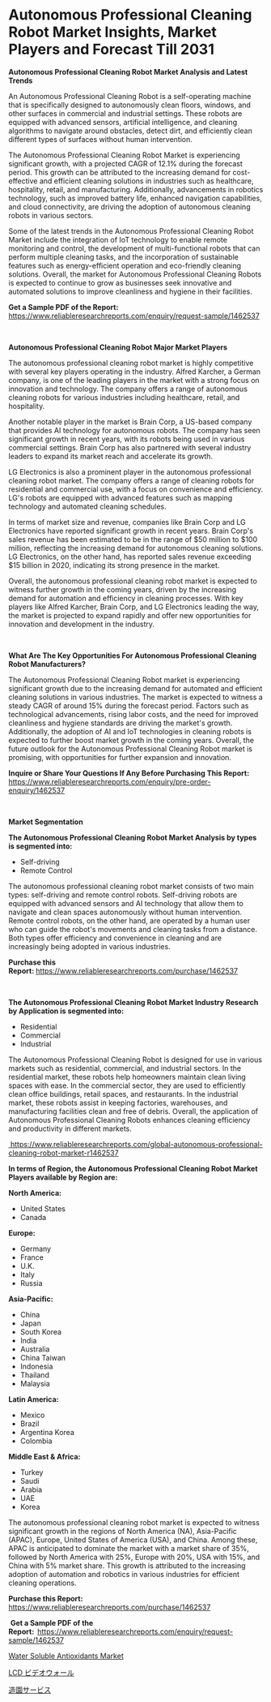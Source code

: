 <p><h1>Autonomous Professional Cleaning Robot Market Insights, Market Players and Forecast Till 2031</h1></p><p><strong>Autonomous Professional Cleaning Robot Market Analysis and Latest Trends</strong></p>
<p><p>An Autonomous Professional Cleaning Robot is a self-operating machine that is specifically designed to autonomously clean floors, windows, and other surfaces in commercial and industrial settings. These robots are equipped with advanced sensors, artificial intelligence, and cleaning algorithms to navigate around obstacles, detect dirt, and efficiently clean different types of surfaces without human intervention.</p><p>The Autonomous Professional Cleaning Robot Market is experiencing significant growth, with a projected CAGR of 12.1% during the forecast period. This growth can be attributed to the increasing demand for cost-effective and efficient cleaning solutions in industries such as healthcare, hospitality, retail, and manufacturing. Additionally, advancements in robotics technology, such as improved battery life, enhanced navigation capabilities, and cloud connectivity, are driving the adoption of autonomous cleaning robots in various sectors.</p><p>Some of the latest trends in the Autonomous Professional Cleaning Robot Market include the integration of IoT technology to enable remote monitoring and control, the development of multi-functional robots that can perform multiple cleaning tasks, and the incorporation of sustainable features such as energy-efficient operation and eco-friendly cleaning solutions. Overall, the market for Autonomous Professional Cleaning Robots is expected to continue to grow as businesses seek innovative and automated solutions to improve cleanliness and hygiene in their facilities.</p></p>
<p><strong>Get a Sample PDF of the Report:&nbsp;</strong> <a href="https://www.reliableresearchreports.com/enquiry/request-sample/1462537">https://www.reliableresearchreports.com/enquiry/request-sample/1462537</a></p>
<p>&nbsp;</p>
<p><strong>Autonomous Professional Cleaning Robot Major Market Players</strong></p>
<p><p>The autonomous professional cleaning robot market is highly competitive with several key players operating in the industry. Alfred Karcher, a German company, is one of the leading players in the market with a strong focus on innovation and technology. The company offers a range of autonomous cleaning robots for various industries including healthcare, retail, and hospitality.</p><p>Another notable player in the market is Brain Corp, a US-based company that provides AI technology for autonomous robots. The company has seen significant growth in recent years, with its robots being used in various commercial settings. Brain Corp has also partnered with several industry leaders to expand its market reach and accelerate its growth.</p><p>LG Electronics is also a prominent player in the autonomous professional cleaning robot market. The company offers a range of cleaning robots for residential and commercial use, with a focus on convenience and efficiency. LG's robots are equipped with advanced features such as mapping technology and automated cleaning schedules.</p><p>In terms of market size and revenue, companies like Brain Corp and LG Electronics have reported significant growth in recent years. Brain Corp's sales revenue has been estimated to be in the range of $50 million to $100 million, reflecting the increasing demand for autonomous cleaning solutions. LG Electronics, on the other hand, has reported sales revenue exceeding $15 billion in 2020, indicating its strong presence in the market.</p><p>Overall, the autonomous professional cleaning robot market is expected to witness further growth in the coming years, driven by the increasing demand for automation and efficiency in cleaning processes. With key players like Alfred Karcher, Brain Corp, and LG Electronics leading the way, the market is projected to expand rapidly and offer new opportunities for innovation and development in the industry.</p></p>
<p>&nbsp;</p>
<p><strong>What Are The Key Opportunities For Autonomous Professional Cleaning Robot Manufacturers?</strong></p>
<p><p>The Autonomous Professional Cleaning Robot market is experiencing significant growth due to the increasing demand for automated and efficient cleaning solutions in various industries. The market is expected to witness a steady CAGR of around 15% during the forecast period. Factors such as technological advancements, rising labor costs, and the need for improved cleanliness and hygiene standards are driving the market's growth. Additionally, the adoption of AI and IoT technologies in cleaning robots is expected to further boost market growth in the coming years. Overall, the future outlook for the Autonomous Professional Cleaning Robot market is promising, with opportunities for further expansion and innovation.</p></p>
<p><strong>Inquire or Share Your Questions If Any Before Purchasing This Report:</strong> <a href="https://www.reliableresearchreports.com/enquiry/pre-order-enquiry/1462537">https://www.reliableresearchreports.com/enquiry/pre-order-enquiry/1462537</a></p>
<p>&nbsp;</p>
<p><strong>Market Segmentation</strong></p>
<p><strong>The Autonomous Professional Cleaning Robot Market Analysis by types is segmented into:</strong></p>
<p><ul><li>Self-driving</li><li>Remote Control</li></ul></p>
<p><p>The autonomous professional cleaning robot market consists of two main types: self-driving and remote control robots. Self-driving robots are equipped with advanced sensors and AI technology that allow them to navigate and clean spaces autonomously without human intervention. Remote control robots, on the other hand, are operated by a human user who can guide the robot's movements and cleaning tasks from a distance. Both types offer efficiency and convenience in cleaning and are increasingly being adopted in various industries.</p></p>
<p><strong>Purchase this Report:&nbsp;</strong><a href="https://www.reliableresearchreports.com/purchase/1462537">https://www.reliableresearchreports.com/purchase/1462537</a></p>
<p>&nbsp;</p>
<p><strong>The Autonomous Professional Cleaning Robot Market Industry Research by Application is segmented into:</strong></p>
<p><ul><li>Residential</li><li>Commercial</li><li>Industrial</li></ul></p>
<p><p>The Autonomous Professional Cleaning Robot is designed for use in various markets such as residential, commercial, and industrial sectors. In the residential market, these robots help homeowners maintain clean living spaces with ease. In the commercial sector, they are used to efficiently clean office buildings, retail spaces, and restaurants. In the industrial market, these robots assist in keeping factories, warehouses, and manufacturing facilities clean and free of debris. Overall, the application of Autonomous Professional Cleaning Robots enhances cleaning efficiency and productivity in different markets.</p></p>
<p><a href="https://www.reliableresearchreports.com/global-autonomous-professional-cleaning-robot-market-r1462537">&nbsp;https://www.reliableresearchreports.com/global-autonomous-professional-cleaning-robot-market-r1462537</a></p>
<p><strong>In terms of Region, the Autonomous Professional Cleaning Robot Market Players available by Region are:</strong></p>
<p>
    <p> <strong> North America: </strong>
        <ul>
            <li>United States</li>
            <li>Canada</li>
        </ul>
        </p> 
    <p> <strong> Europe: </strong>
        <ul>
            <li>Germany</li>
            <li>France</li>
            <li>U.K.</li>
            <li>Italy</li>
            <li>Russia</li>
        </ul>
        </p> 
    <p> <strong> Asia-Pacific: </strong>
        <ul>
            <li>China</li>
            <li>Japan</li>
            <li>South Korea</li>
            <li>India</li>
            <li>Australia</li>
            <li>China Taiwan</li>
            <li>Indonesia</li>
            <li>Thailand</li>
            <li>Malaysia</li>
        </ul>
        </p> 
    <p> <strong> Latin America: </strong>
        <ul>
            <li>Mexico</li>
            <li>Brazil</li>
            <li>Argentina Korea</li>
            <li>Colombia</li>
        </ul>
        </p> 
    <p> <strong> Middle East & Africa: </strong>
        <ul>
            <li>Turkey</li>
            <li>Saudi</li>
            <li>Arabia</li>
            <li>UAE</li>
            <li>Korea</li>
        </ul>
    </p>
    </p>
<p><p>The autonomous professional cleaning robot market is expected to witness significant growth in the regions of North America (NA), Asia-Pacific (APAC), Europe, United States of America (USA), and China. Among these, APAC is anticipated to dominate the market with a market share of 35%, followed by North America with 25%, Europe with 20%, USA with 15%, and China with 5% market share. This growth is attributed to the increasing adoption of automation and robotics in various industries for efficient cleaning operations.</p></p>
<p><strong>Purchase this Report: </strong><a href="https://www.reliableresearchreports.com/purchase/1462537">https://www.reliableresearchreports.com/purchase/1462537</a></p>
<p>&nbsp;<strong>Get a Sample PDF of the Report:&nbsp;&nbsp;</strong><a href="https://www.reliableresearchreports.com/enquiry/request-sample/1462537">https://www.reliableresearchreports.com/enquiry/request-sample/1462537</a></p>
<p><strong></strong></p>
<p><p><a href="https://issuu.com/reportprime-2/docs/water-soluble-antioxidants-market-size-2030.pptx">Water Soluble Antioxidants Market</a></p><p><a href="https://github.com/hwbcz413288296/Market-Research-Report-List-1/blob/main/158889341155.md">LCD ビデオウォール</a></p><p><a href="https://github.com/efcvopdgkdx128/Market-Research-Report-List-1/blob/main/547808041154.md">造園サービス</a></p></p>